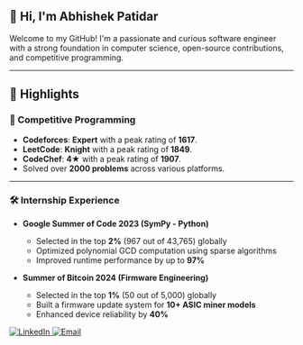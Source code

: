 ## 👋 Hi, I'm Abhishek Patidar

Welcome to my GitHub! I'm a passionate and curious software engineer with a strong foundation in computer science, open-source contributions, and competitive programming.

---

## 🚀 Highlights

### 🧮 Competitive Programming

- **Codeforces**: **Expert** with a peak rating of **1617**.
- **LeetCode**: **Knight** with a peak rating of **1849**.
- **CodeChef**: **4★** with a peak rating of **1907**.
- Solved over **2000 problems** across various platforms.

---

### 🛠️ Internship Experience

- **Google Summer of Code 2023 (SymPy - Python)**  
  - Selected in the top **2%** (967 out of 43,765) globally  
  - Optimized polynomial GCD computation using sparse algorithms  
  - Improved runtime performance by up to **97%**

- **Summer of Bitcoin 2024 (Firmware Engineering)**  
  - Selected in the top **1%** (50 out of 5,000) globally  
  - Built a firmware update system for **10+ ASIC miner models**  
  - Enhanced device reliability by **40%**


<div>
  <a href="https://linkedin.com/in/abhishekpatidar2311">
    <img src="https://img.shields.io/badge/LinkedIn-%230077B5.svg?logo=linkedin&logoColor=white" alt="LinkedIn">
  </a>
  <a href="mailto:2311abhiptdr@gmail.com">
    <img src="https://img.shields.io/badge/Email-D14836?logo=gmail&logoColor=white" alt="Email">
  </a>
</div>
